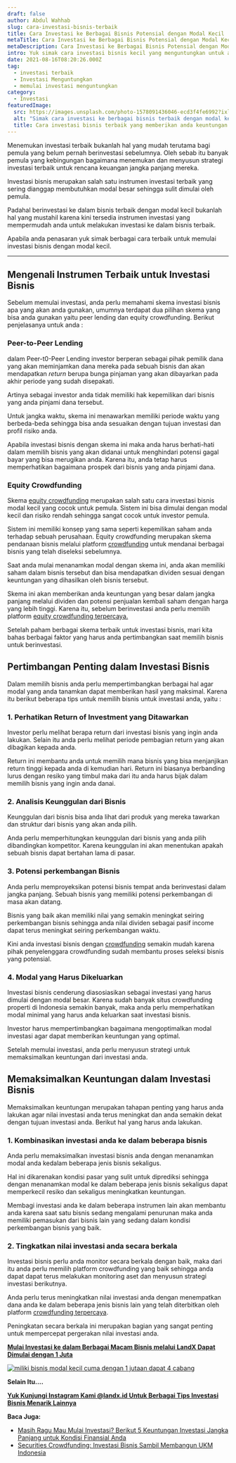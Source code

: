 ```yaml
---
draft: false
author: Abdul Wahhab
slug: cara-investasi-bisnis-terbaik
title: Cara Investasi ke Berbagai Bisnis Potensial dengan Modal Kecil
metaTitle: Cara Investasi ke Berbagai Bisnis Potensial dengan Modal Kecil
metaDescription: Cara Investasi ke Berbagai Bisnis Potensial dengan Modal Kecil
intro: Yuk simak cara investasi bisnis kecil yang menguntungkan untuk anda.
date: 2021-08-16T08:20:26.000Z
tag:
  - investasi terbaik
  - Investasi Menguntungkan
  - memulai investasi menguntungkan
category:
  - Investasi
featuredImage:
  src: https://images.unsplash.com/photo-1578091436046-ecd3f4fe6992?ixlib=rb-1.2.1&ixid=MnwxMjA3fDB8MHxwaG90by1wYWdlfHx8fGVufDB8fHx8&auto=format&fit=crop&w=1170&q=80
  alt: "Simak cara investasi ke berbagai bisnis terbaik dengan modal kecil "
  title: Cara investasi bisnis terbaik yang memberikan anda keuntungan jangka panjang
---
```

Menemukan investasi terbaik bukanlah hal yang mudah terutama bagi pemula yang belum pernah berinvestasi sebelumnya. Oleh sebab itu banyak pemula yang kebingungan bagaimana menemukan dan menyusun strategi investasi terbaik untuk rencana keuangan jangka panjang mereka.

Investasi bisnis merupakan salah satu instrumen investasi terbaik yang sering dianggap membutuhkan modal besar sehingga sulit dimulai oleh pemula.

Padahal berinvestasi ke dalam bisnis terbaik dengan modal kecil bukanlah hal yang mustahil karena kini tersedia  instrumen investasi yang mempermudah anda untuk melakukan investasi ke dalam bisnis terbaik.

Apabila anda penasaran yuk simak berbagai cara terbaik untuk memulai investasi bisnis dengan modal kecil.

- - -

## **Mengenali Instrumen Terbaik untuk Investasi Bisnis**

Sebelum memulai investasi, anda perlu memahami skema investasi bisnis apa yang akan anda gunakan, umumnya terdapat dua pilihan skema yang bisa anda gunakan yaitu peer lending dan equity crowdfunding. Berikut penjelasanya untuk anda :

### Peer-to-Peer Lending

dalam Peer-t0-Peer Lending investor berperan sebagai pihak pemilik dana yang akan meminjamkan dana mereka pada sebuah bisnis dan akan mendapatkan *return* berupa bunga pinjaman yang akan dibayarkan pada akhir periode yang sudah disepakati.

Artinya sebagai investor anda tidak memiliki hak kepemilikan dari bisnis yang anda pinjami dana tersebut.

Untuk jangka waktu, skema ini menawarkan memiliki periode waktu yang berbeda-beda sehingga bisa anda sesuaikan dengan tujuan investasi dan profil risiko anda.

Apabila investasi bisnis dengan skema ini maka anda harus berhati-hati dalam memilih bisnis yang akan didanai untuk menghindari potensi gagal bayar yang bisa merugikan anda. Karena itu, anda tetap harus memperhatikan bagaimana prospek dari bisnis yang anda pinjami dana.

### **Equity Crowdfunding**

Skema [equity crowdfunding](https://landx.id/) merupakan salah satu cara investasi bisnis modal kecil yang cocok untuk pemula. Sistem ini bisa dimulai dengan modal kecil dan risiko rendah sehingga sangat cocok untuk investor pemula.

Sistem ini memiliki konsep yang sama seperti kepemilikan saham anda terhadap sebuah perusahaan. Equity crowdfunding merupakan skema pendanaan bisnis melalui platform [crowdfunding](https://landx.id/) untuk mendanai berbagai bisnis yang telah diseleksi sebelumnya.

Saat anda mulai menanamkan modal dengan skema ini, anda akan memiliki saham dalam bisnis tersebut dan bisa mendapatkan dividen sesuai dengan keuntungan yang dihasilkan oleh bisnis tersebut.

Skema ini akan memberikan anda keuntungan yang besar dalam jangka panjang melalui dividen dan potensi penjualan kembali saham dengan harga yang lebih tinggi. Karena itu, sebelum berinvestasi anda perlu memilih platform [equity crowdfunding terpercaya.](https://landx.id/)

Setelah paham berbagai skema terbaik untuk investasi bisnis, mari kita bahas berbagai faktor yang harus anda pertimbangkan saat memilih bisnis untuk berinvestasi.

## Pertimbangan Penting dalam Investasi Bisnis

Dalam memilih bisnis anda perlu mempertimbangkan berbagai hal agar modal yang anda tanamkan dapat memberikan hasil yang maksimal. Karena itu berikut beberapa tips untuk memilih bisnis untuk investasi anda, yaitu :

### 1. Perhatikan Return of Investment yang Ditawarkan

Investor perlu melihat berapa return dari investasi bisnis yang ingin anda lakukan. Selain itu anda perlu melihat periode pembagian return yang akan dibagikan kepada anda.

Return ini membantu anda untuk memilih mana bisnis yang bisa menjanjikan return tinggi kepada anda di kemudian hari. Return ini biasanya berbanding lurus dengan resiko yang timbul maka dari itu anda harus bijak dalam memilih bisnis yang ingin anda danai.

### 2. Analisis Keunggulan dari Bisnis

Keunggulan dari bisnis bisa anda lihat dari produk yang mereka tawarkan dan struktur dari bisnis yang akan anda pilih.

Anda perlu memperhitungkan keunggulan dari bisnis yang anda pilih dibandingkan kompetitor. Karena keunggulan ini akan menentukan apakah sebuah bisnis dapat bertahan lama di pasar.

### 3. Potensi perkembangan Bisnis

Anda perlu memproyeksikan potensi bisnis tempat anda berinvestasi dalam jangka panjang. Sebuah bisnis yang memiliki potensi perkembangan di masa akan datang.

Bisnis yang baik akan memiliki nilai yang semakin meningkat seiring perkembangan bisnis sehingga anda nilai dividen sebagai pasif income dapat terus meningkat seiring perkembangan waktu.

Kini anda investasi bisnis dengan [crowdfunding](https://landx.id/) semakin mudah karena pihak penyelenggara crowdfunding sudah membantu proses seleksi bisnis yang potensial.

### 4. Modal yang Harus Dikeluarkan

Investasi bisnis cenderung diasosiasikan sebagai investasi yang harus dimulai dengan modal besar. Karena sudah banyak situs crowdfunding properti di Indonesia semakin banyak, maka anda perlu memperhatikan modal minimal yang harus anda keluarkan saat investasi bisnis.

Investor harus mempertimbangkan bagaimana mengoptimalkan modal investasi agar dapat memberikan keuntungan yang optimal.

Setelah memulai investasi, anda perlu menyusun strategi untuk memaksimalkan keuntungan dari investasi anda.

## **Memaksimalkan Keuntungan dalam Investasi Bisnis**

Memaksimalkan keuntungan merupakan tahapan penting yang harus anda lakukan agar nilai investasi anda terus meningkat dan anda semakin dekat dengan tujuan investasi anda. Berikut hal yang harus anda lakukan.

### 1. Kombinasikan investasi anda ke dalam beberapa bisnis

Anda perlu memaksimalkan investasi bisnis anda dengan menanamkan modal anda kedalam beberapa jenis bisnis sekaligus.

Hal ini dikarenakan kondisi pasar yang sulit untuk diprediksi sehingga dengan menanamkan modal ke dalam beberapa jenis bisnis sekaligus dapat memperkecil resiko dan sekaligus meningkatkan keuntungan.

Membagi investasi anda ke dalam beberapa instrumen lain akan membantu anda karena saat satu bisnis sedang mengalami penurunan maka anda memiliki pemasukan dari bisnis lain yang sedang dalam kondisi perkembangan bisnis yang baik.

### 2. Tingkatkan nilai investasi anda secara berkala

Investasi bisnis perlu anda monitor secara berkala dengan baik, maka dari itu anda perlu memilih platform crowdfunding yang baik sehingga anda dapat dapat terus melakukan monitoring aset dan menyusun strategi investasi berikutnya.

Anda perlu terus meningkatkan nilai investasi anda dengan menempatkan dana anda ke dalam beberapa jenis bisnis lain yang telah diterbitkan oleh platform [crowdfunding terpercaya](https://landx.id/).

Peningkatan secara berkala ini merupakan bagian yang sangat penting untuk mempercepat pergerakan nilai investasi anda.

**[Mulai Investasi ke dalam Berbagai Macam Bisnis melalui LandX Dapat Dimulai dengan 1 Juta](https://landx.id/project/?utm_source=Blog&utm_medium=organic+keyword&utm_campaign=blog&utm_id=Blog)**[](https://landx.id/project/?utm_source=Blog&utm_medium=organic+keyword&utm_campaign=blog&utm_id=Blog)

[](https://landx.id/project/?utm_source=Blog&utm_medium=organic+keyword&utm_campaign=blog&utm_id=Blog)[![miliki bisnis modal kecil cuma dengan 1 jutaan dapat 4 cabang ](https://accountgram-production.sfo2.cdn.digitaloceanspaces.com/landx_ghost/2021/11/jadi-owner-bisnis-hanya-1-jutaan-dengan-cuan-yang-sangat-menjanjikan.png)](https://landx.id/project/?utm_source=Blog&utm_medium=organic+keyword&utm_campaign=blog&utm_id=Blog)

**Selain Itu....**

**[Yuk Kunjungi Instagram Kami @landx.id Untuk Berbagai Tips Investasi Bisnis Menarik Lainnya](https://www.instagram.com/landx.id/?utm_medium=copy_link)**

**Baca Juga:**

* [Masih Ragu Mau Mulai Investasi? Berikut 5 Keuntungan Investasi Jangka Panjang untuk Kondisi Finansial Anda](https://landx.id/blog/keuntungan-investasi-untuk-jangka-panjang/)
* [Securities Crowdfunding: Investasi Bisnis Sambil Membangun UKM Indonesia](https://landx.id/blog/investasi-umkm-melalui-securities-crowdfunding/)